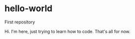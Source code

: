 # hello-world
First repository

Hi. I'm here, just trying to learn how to code. That's all for now.
